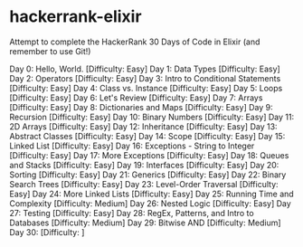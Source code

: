 # hackerrank-elixir
Attempt to complete the HackerRank 30 Days of Code in Elixir (and remember to use Git!)

Day 0: Hello, World. [Difficulty: Easy]
Day 1: Data Types [Difficulty: Easy]
Day 2: Operators [Difficulty: Easy]
Day 3: Intro to Conditional Statements [Difficulty: Easy]
Day 4: Class vs. Instance [Difficulty: Easy]
Day 5: Loops [Difficulty: Easy]
Day 6: Let's Review [Difficulty: Easy]
Day 7: Arrays [Difficulty: Easy]
Day 8: Dictionaries and Maps [Difficulty: Easy]
Day 9: Recursion [Difficulty: Easy]
Day 10: Binary Numbers [Difficulty: Easy]
Day 11: 2D Arrays [Difficulty: Easy]
Day 12: Inheritance [Difficulty: Easy]
Day 13: Abstract Classes [Difficulty: Easy]
Day 14: Scope [Difficulty: Easy]
Day 15: Linked List [Difficulty: Easy]
Day 16: Exceptions - String to Integer [Difficulty: Easy]
Day 17: More Exceptions [Difficulty: Easy]
Day 18: Queues and Stacks [Difficulty: Easy]
Day 19: Interfaces [Difficulty: Easy]
Day 20: Sorting [Difficulty: Easy]
Day 21: Generics [Difficulty: Easy]
Day 22: Binary Search Trees [Difficulty: Easy]
Day 23: Level-Order Traversal [Difficulty: Easy]
Day 24: More Linked Lists [Difficulty: Easy]
Day 25: Running Time and Complexity [Difficulty: Medium]
Day 26: Nested Logic [Difficulty: Easy]
Day 27: Testing [Difficulty: Easy]
Day 28: RegEx, Patterns, and Intro to Databases [Difficulty: Medium]
Day 29: Bitwise AND [Difficulty: Medium]
Day 30:  [Difficulty: ]
